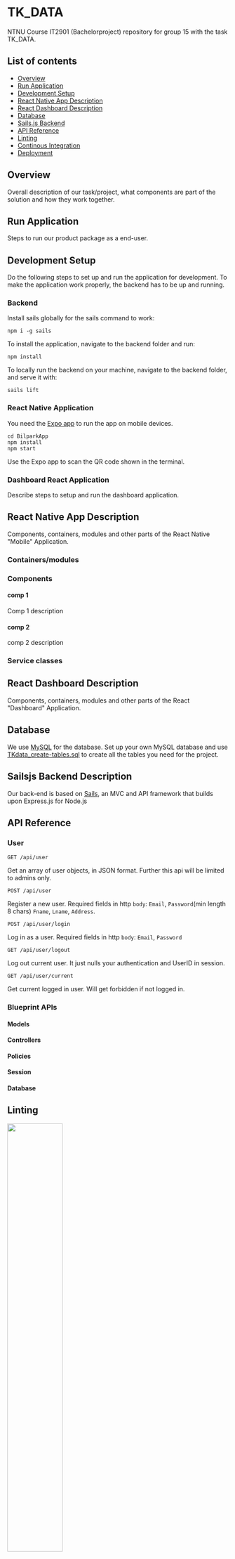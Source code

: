 # TK_DATA

NTNU Course IT2901 (Bachelorproject) repository for group 15 with the task TK_DATA.

## List of contents
* [Overview](#overview)
* [Run Application](#run-application)
* [Development Setup](#development-setup)
* [React Native App Description](#react-native-app-description)
* [React Dashboard Description](#react-dashboard-description)
* [Database](#database)
* [Sails.js Backend](#sailsjs-backend-description)
* [API Reference](#api-reference)
* [Linting](#linting)
* [Continous Integration](#continous-integration)
* [Deployment](#deployment)

## Overview
Overall description of our task/project, what components are part of the solution and how they work together.

## Run Application
Steps to run our product package as a end-user.

## Development Setup
Do the following steps to set up and run the application for development. To make the application work properly, the backend has to be up and running.
### Backend
Install sails globally for the sails command to work:
```
npm i -g sails
```
To install the application, navigate to the backend folder and run:
```
npm install
```
To locally run the backend on your machine, navigate to the backend folder, and serve it with:
```
sails lift
```

### React Native Application
You need the [Expo app](https://expo.io) to run the app on mobile devices.
```
cd BilparkApp
npm install
npm start
```
Use the Expo app to scan the QR code shown in the terminal.

### Dashboard React Application
Describe steps to setup and run the dashboard application.



## React Native App Description
Components, containers, modules and other parts of the React Native "Mobile" Application.

### Containers/modules

### Components
#### comp 1
Comp 1 description
#### comp 2
comp 2 description
### Service classes

## React Dashboard Description
Components, containers, modules and other parts of the React "Dashboard" Application.

## Database
We use [MySQL](https://www.mysql.com/) for the database. Set up your own MySQL database and use [TKdata_create-tables.sql](TKdata_create-tables.sql) to create all the tables you need for the project.

## Sailsjs Backend Description
Our back-end is based on [Sails](https://sailsjs.com/), an MVC and API framework that builds upon Express.js for Node.js

## API Reference
### User

```
GET /api/user
```
Get an array of user objects, in JSON format. Further this api will be limited to admins only.

```
POST /api/user
```
Register a new user. Required fields in http `body`: `Email`, `Password`(min length 8 chars) `Fname`, `Lname`, `Address`.

```
POST /api/user/login
```
Log in as a user. Required fields in http `body`: `Email`, `Password` 

```
GET /api/user/logout
```
Log out current user. It just nulls your authentication and UserID in session.

```
GET /api/user/current
```
Get current logged in user. Will get forbidden if not logged in.

### Blueprint APIs
#### Models
#### Controllers
#### Policies
#### Session
#### Database

## Linting
<img
src="https://es6.io/images/eslint.png"
width="50%" height="auto">

We use [ESLint]() to ensure code standards. The rules are defined in [Backend/.eslintrc](Backend/.eslintrc) and [BilparkApp/.eslintrc](BilparkApp/.eslintrc).

For setup: Install "linter" and "linter-eslint" in Atom. For other text editors, search for similar solutions.


## Continous Integration
<img src="https://travis-ci.com/images/logos/TravisCI-Full-Color.png" width="50%" height="auto">

We use [Travis CI](https://travis-ci.org/), a tool for Continuous Integration, to run our tests and upload code coverage reports to [codecov.io](https://codecov.io/).

Travis is activated on the repository and project/language specific settings are specified in the [.travis.yml](.travis.yml).

To make our workflow support continous delivery, we've added the option to automatically deploy pull requests when they are made to dev and master branch, using [Appr](https://github.com/FormidableLabs/appr).
When we use this, it automatically posts a link and QR code to the pull request, so we can run the app on our device on emulator.


## Deployement
Additional notes about how to deploy this on a system.

## Authors
* **Christian Nyvoll** - *Team Leader* - [Git](https://github.com/Chr1stian) - [LinkedIn](https://www.linkedin.com/in/christiannyvoll/)
* **Emil Schrøder** - *Social Leader* - [Git](https://github.com/emilps) - [LinkedIn](https://www.linkedin.com/in/emil-schroder/)
* **Erling Ihlen** - *Test Leader* - [Git](https://github.com/)
* **Henrik Liodden** - *Team Member* - [Git](https://github.com/)
* **Kristiane Westgård** - *Agile Leader* - [Git](https://github.com/) - [LinkedIn](https://www.linkedin.com/in/kristianeaw/)
* **Øystein Hammersland** - *Lead Designer* - [Git](https://github.com/) - [LinkedIn](https://www.linkedin.com/in/%C3%B8ystein-hammersland-a9698772/)
